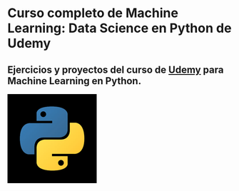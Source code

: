 # Curso completo de Machine Learning: Data Science en Python de Udemy
## Ejercicios y proyectos del curso de **[Udemy](https://www.udemy.com/course/machinelearningpython/)** para Machine Learning en Python.

![](https://github.com/alexisnlh/alexisnlh/blob/main/Python-logo-black.png)
